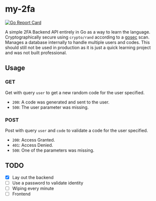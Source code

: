 # my-2fa
[![Go Report Card](https://goreportcard.com/badge/github.com/noxtal/my-2fa)](https://goreportcard.com/report/github.com/noxtal/my-2fa)

A simple 2FA Backend API entirely in Go as a way to learn the language. Cryptographically secure using `crypto/rand` according to a [gosec](https://github.com/securego/gosec) scan. Manages a database internally to handle multiple users and codes. This should still not be used in production as it is just a quick learning project and was not built professional.

## Usage
### GET
Get with query `user` to get a new random code for the user specified.

- `200`: A code was generated and sent to the user.
- `500`: The user parameter was missing.

### POST
Post with query `user` and `code` to validate a code for the user specified.

- `200`: Access Granted.
- `401`: Access Denied.
- `500`: One of the parameters was missing.

## TODO
- [x] Lay out the backend
- [ ] Use a password to validate identity
- [ ] Wiping every minute
- [ ] Frontend